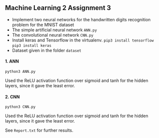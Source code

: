 ## Machine Learning 2 Assignment 3
- Implement two neural networks for the handwritten digits recognition problem for the MNIST dataset
- The simple artificial neural network `ANN.py`
- The convolutional neural network `CNN.py`
- Install keras and Tensorflow in the virtualenv.
`pip3 install tensorflow`
`pip3 install keras`
- Dataset given in the folder `dataset` 

#### 1. ANN 
`python3 ANN.py`

Used the ReLU activation function over sigmoid and tanh for the hidden layers, since it gave the least error.  
#### 2. CNN
`python3 CNN.py`

Used the ReLU activation function over sigmoid and tanh for the hidden layers, since it gave the least error.


See `Report.txt` for further results. 
